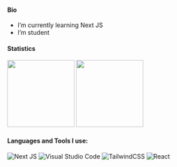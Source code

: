#### Bio

- I’m currently learning Next JS
- I’m student

#### Statistics

<div>
  <a href="https://github.com/galuhsatria?tab=repositories&q=&type=&language=&sort=stargazers"><img height="154" src="https://github-readme-stats.vercel.app/api?username=galuhsatria&show_icons=true&theme=react&count_private=true&hide=contribs" /></a>
  <img height="154" src="https://github-readme-stats.vercel.app/api/top-langs/?username=galuhsatria&layout=compact&theme=react&hide=php&langs_count=6" />
</div>

#### Languages and Tools I use:
![Next JS](https://img.shields.io/badge/Next-black?style=for-the-badge&logo=next.js&logoColor=white)
![Visual Studio Code](https://img.shields.io/badge/Visual%20Studio%20Code-0078d7.svg?style=for-the-badge&logo=visual-studio-code&logoColor=white)
![TailwindCSS](https://img.shields.io/badge/tailwindcss-%2338B2AC.svg?style=for-the-badge&logo=tailwind-css&logoColor=white)
![React](https://img.shields.io/badge/react-%2320232a.svg?style=for-the-badge&logo=react&logoColor=%2361DAFB)
